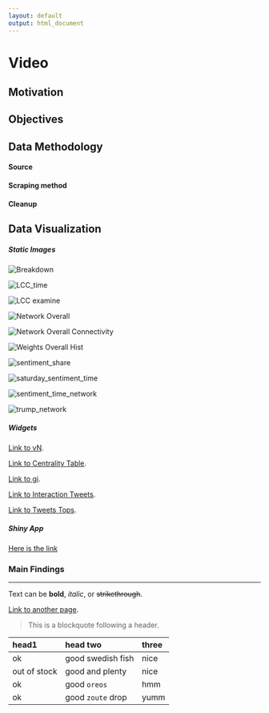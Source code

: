 ```yaml
---
layout: default
output: html_document
---
```


# Video

## Motivation

## Objectives


## Data Methodology

#### Source

#### Scraping method

#### Cleanup


## Data Visualization

##### Static Images

![Breakdown](https://raw.githubusercontent.com/twitter260/twitter260.github.io/master/our_code/Images/BreakdownOfComponents15.png)

![LCC_time](https://raw.githubusercontent.com/twitter260/twitter260.github.io/master/our_code/Images/Devel_LCC_time.png)

![LCC examine](https://raw.githubusercontent.com/twitter260/twitter260.github.io/master/our_code/Images/LCCExamine.png)

![Network Overall](https://raw.githubusercontent.com/twitter260/twitter260.github.io/master/our_code/Images/NetworkOverall.png)

![Network Overall Connectivity](https://raw.githubusercontent.com/twitter260/twitter260.github.io/master/our_code/Images/NetworkOverallConnectivity.png)

![Weights Overall Hist](https://raw.githubusercontent.com/twitter260/twitter260.github.io/master/our_code/Images/WeightsOverallHist.png)

![sentiment_share](https://raw.githubusercontent.com/twitter260/twitter260.github.io/master/our_code/Images/sentiment_share.png)

![saturday_sentiment_time](https://raw.githubusercontent.com/twitter260/twitter260.github.io/master/our_code/Images/saturday_sentiment_time.png)

![sentiment_time_network](https://raw.githubusercontent.com/twitter260/twitter260.github.io/master/our_code/Images/sentiment_time_network.png)

![trump_network](https://raw.githubusercontent.com/twitter260/twitter260.github.io/master/our_code/Images/trump_network.png)

##### Widgets

[Link to vN](vN).

[Link to Centrality Table](CentralityTable).

[Link to gi](gi).

[Link to Interaction Tweets](InteractionTweets).

[Link to Tweets Tops](TweetsTops).



##### Shiny App

[Here is the link](https://twitter260.shinyapps.io/wordcloudapp/)


### Main Findings


* * *


Text can be **bold**, _italic_, or ~~strikethrough~~.

[Link to another page](another-page).


> This is a blockquote following a header.

| head1        | head two          | three |
|:-------------|:------------------|:------|
| ok           | good swedish fish | nice  |
| out of stock | good and plenty   | nice  |
| ok           | good `oreos`      | hmm   |
| ok           | good `zoute` drop | yumm  |


